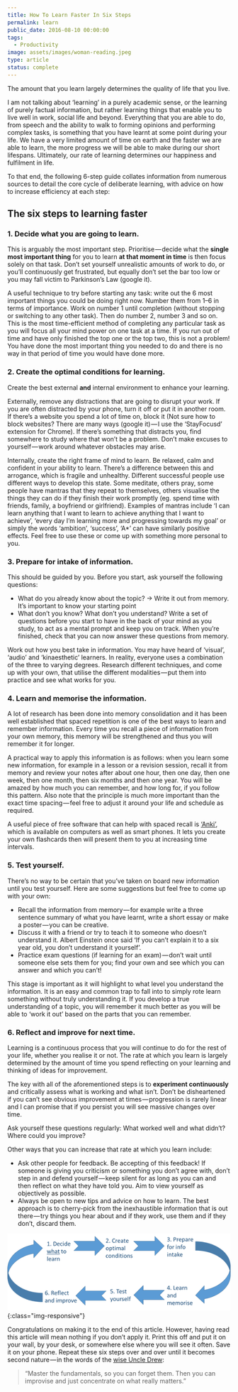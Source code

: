 ```yaml
---
title: How To Learn Faster In Six Steps
permalink: learn
public_date: 2016-08-10 00:00:00
tags:
  - Productivity
image: assets/images/woman-reading.jpeg
type: article
status: complete
---
```

The amount that you learn largely determines the quality of life that you live. 

I am not talking about ‘learning’ in a purely academic sense, or the learning of purely factual information, but rather learning things that enable you to live well in work, social life and beyond. Everything that you are able to do, from speech and the ability to walk to forming opinions and performing complex tasks, is something that you have learnt at some point during your life. We have a very limited amount of time on earth and the faster we are able to learn, the more progress we will be able to make during our short lifespans. Ultimately, our rate of learning determines our happiness and fulfilment in life.

To that end, the following 6-step guide collates information from numerous sources to detail the core cycle of deliberate learning, with advice on how to increase efficiency at each step:

## **The six steps to learning faster**

### **1. Decide what you are going to learn.**

This is arguably the most important step. Prioritise — decide what the **single most important thing** for you to learn **at that moment in time** is then focus solely on that task. Don’t set yourself unrealistic amounts of work to do, or you’ll continuously get frustrated, but equally don’t set the bar too low or you may fall victim to Parkinson’s Law (google it).

A useful technique to try before starting any task: write out the 6 most important things you could be doing right now. Number them from 1–6 in terms of importance. Work on number 1 until completion (without stopping or switching to any other task). Then do number 2, number 3 and so on. This is the most time-efficient method of completing any particular task as you will focus all your mind power on one task at a time. If you run out of time and have only finished the top one or the top two, this is not a problem! You have done the most important thing you needed to do and there is no way in that period of time you would have done more.

### **2. Create the optimal conditions for learning.**

Create the best external **and** internal environment to enhance your learning.

Externally, remove any distractions that are going to disrupt your work. If you are often distracted by your phone, turn it off or put it in another room. If there’s a website you spend a lot of time on, block it (Not sure how to block websites? There are many ways (google it) — I use the ‘StayFocusd’ extension for Chrome). If there’s something that distracts you, find somewhere to study where that won’t be a problem. Don’t make excuses to yourself — work around whatever obstacles may arise.

Internally, create the right frame of mind to learn. Be relaxed, calm and confident in your ability to learn. There’s a difference between this and arrogance, which is fragile and unhealthy. Different successful people use different ways to develop this state. Some meditate, others pray, some people have mantras that they repeat to themselves, others visualise the things they can do if they finish their work promptly (eg. spend time with friends, family, a boyfriend or girlfriend). Examples of mantras include ‘I can learn anything that I want to learn to achieve anything that I want to achieve’, ‘every day I’m learning more and progressing towards my goal’ or simply the words ‘ambition’, ‘success’, ‘A*’ can have similarly positive effects. Feel free to use these or come up with something more personal to you.

### **3. Prepare for intake of information.**

This should be guided by you. Before you start, ask yourself the following questions:

-   What do you already know about the topic? -> Write it out from memory. It’s important to know your starting point
-   What don’t you know? What don’t you understand? Write a set of questions before you start to have in the back of your mind as you study, to act as a mental prompt and keep you on track. When you’re finished, check that you can now answer these questions from memory.

Work out how you best take in information. You may have heard of ‘visual’, ‘audio’ and ‘kinaesthetic’ learners. In reality, everyone uses a combination of the three to varying degrees. Research different techniques, and come up with your own, that utilise the different modalities — put them into practice and see what works for you.

### **4. Learn and memorise the information.**

A lot of research has been done into memory consolidation and it has been well established that spaced repetition is one of the best ways to learn and remember information. Every time you recall a piece of information from your own memory, this memory will be strengthened and thus you will remember it for longer.

A practical way to apply this information is as follows: when you learn some new information, for example in a lesson or a revision session, recall it from memory and review your notes after about one hour, then one day, then one week, then one month, then six months and then one year. You will be amazed by how much you can remember, and how long for, if you follow this pattern. Also note that the principle is much more important than the exact time spacing — feel free to adjust it around your life and schedule as required.

A useful piece of free software that can help with spaced recall is [‘Anki’](http://ankisrs.net/), which is available on computers as well as smart phones. It lets you create your own flashcards then will present them to you at increasing time intervals.

### **5. Test yourself.**

There’s no way to be certain that you’ve taken on board new information until you test yourself. Here are some suggestions but feel free to come up with your own:

-   Recall the information from memory — for example write a three sentence summary of what you have learnt, write a short essay or make a poster — you can be creative.
-   Discuss it with a friend or try to teach it to someone who doesn’t understand it. Albert Einstein once said ‘If you can’t explain it to a six year old, you don’t understand it yourself’.
-   Practice exam questions (if learning for an exam) — don’t wait until someone else sets them for you; find your own and see which you can answer and which you can’t!

This stage is important as it will highlight to what level you understand the information. It is an easy and common trap to fall into to simply rote learn something without truly understanding it. If you develop a true understanding of a topic, you will remember it much better as you will be able to ‘work it out’ based on the parts that you can remember.

### **6. Reflect and improve for next time.**

Learning is a continuous process that you will continue to do for the rest of your life, whether you realise it or not. The rate at which you learn is largely determined by the amount of time you spend reflecting on your learning and thinking of ideas for improvement.

The key with all of the aforementioned steps is to **experiment continuously** and critically assess what is working and what isn’t. Don’t be disheartened if you can’t see obvious improvement at times — progression is rarely linear and I can promise that if you persist you will see massive changes over time.

Ask yourself these questions regularly: What worked well and what didn’t? Where could you improve?

Other ways that you can increase that rate at which you learn include:

-   Ask other people for feedback. Be accepting of this feedback! If someone is giving you criticism or something you don’t agree with, don’t step in and defend yourself — keep silent for as long as you can and then reflect on what they have told you. Aim to view yourself as objectively as possible.
-   Always be open to new tips and advice on how to learn. The best approach is to cherry-pick from the inexhaustible information that is out there — try things you hear about and if they work, use them and if they don’t, discard them.

![6-steps-learn-faster](/assets/images/learn-faster-cycle.png){:class="img-responsive"}

Congratulations on making it to the end of this article. However, having read this article will mean nothing if you don’t apply it. Print this off and put it on your wall, by your desk, or somewhere else where you will see it often. Save it on your phone. Repeat these six steps over and over until it becomes second nature — in the words of the [wise Uncle Drew](https://www.youtube.com/watch?v=spDdO_ZB-lE):

> “Master the fundamentals, so you can forget them. Then you can improvise and just concentrate on what really matters.”
